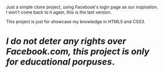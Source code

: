 Just a simple clone project, using Facebook's login page as our inspiration.
I won't come back to it again, this is the last version.

This project is just for showcase my 
knowledge in HTML5 and CSS3.
# *I do not deter any rights over Facebook.com, this project is only for educational porpuses*.

